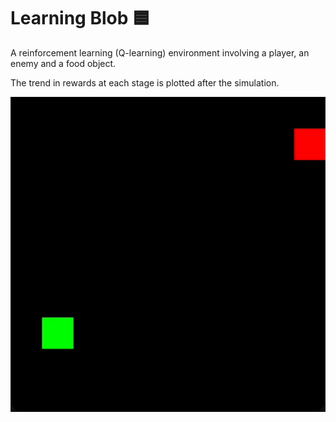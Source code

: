 # Learning Blob 🟦

A reinforcement learning (Q-learning) environment involving a player, an enemy and a food object.

The trend in rewards at each stage is plotted after the simulation.

![example gif](./media/example.gif)
